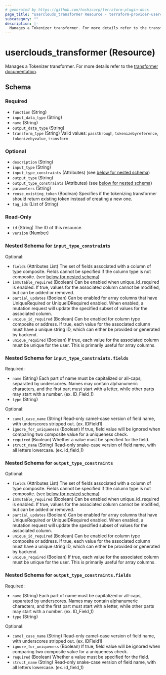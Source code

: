 ```yaml
---
# generated by https://github.com/hashicorp/terraform-plugin-docs
page_title: "userclouds_transformer Resource - terraform-provider-userclouds"
subcategory: ""
description: |-
  Manages a Tokenizer transformer. For more details refer to the transformer documentation https://docs.userclouds.com/docs/guides/definitions/token-transformers/.
---
```


# userclouds_transformer (Resource)

Manages a Tokenizer transformer. For more details refer to the [transformer documentation](https://docs.userclouds.com/docs/guides/definitions/token-transformers/).



<!-- schema generated by tfplugindocs -->
## Schema

### Required

- `function` (String)
- `input_data_type` (String)
- `name` (String)
- `output_data_type` (String)
- `transform_type` (String) Valid values: `passthrough`, `tokenizebyreference`, `tokenizebyvalue`, `transform`

### Optional

- `description` (String)
- `input_type` (String)
- `input_type_constraints` (Attributes) (see [below for nested schema](#nestedatt--input_type_constraints))
- `output_type` (String)
- `output_type_constraints` (Attributes) (see [below for nested schema](#nestedatt--output_type_constraints))
- `parameters` (String)
- `reuse_existing_token` (Boolean) Specifies if the tokenizing transformer should return existing token instead of creating a new one.
- `tag_ids` (List of String)

### Read-Only

- `id` (String) The ID of this resource.
- `version` (Number)

<a id="nestedatt--input_type_constraints"></a>
### Nested Schema for `input_type_constraints`

Optional:

- `fields` (Attributes List) The set of fields associated with a column of type composite. Fields cannot be specified if the column type is not composite. (see [below for nested schema](#nestedatt--input_type_constraints--fields))
- `immutable_required` (Boolean) Can be enabled when unique_id_required is enabled. If true, values for the associated column cannot be modified, but can be added or removed.
- `partial_updates` (Boolean) Can be enabled for array columns that have UniqueRequired or UniqueIDRequired enabled. When enabled, a mutation request will update the specified subset of values for the associated column.
- `unique_id_required` (Boolean) Can be enabled for column type composite or address. If true, each value for the associated column must have a unique string ID, which can either be provided or generated by backend.
- `unique_required` (Boolean) If true, each value for the associated column must be unique for the user. This is primarily useful for array columns.

<a id="nestedatt--input_type_constraints--fields"></a>
### Nested Schema for `input_type_constraints.fields`

Required:

- `name` (String) Each part of name must be capitalized or all-caps, separated by underscores. Names may contain alphanumeric characters, and the first part must start with a letter, while other parts may start with a number. (ex. ID_Field_1)
- `type` (String)

Optional:

- `camel_case_name` (String) Read-only camel-case version of field name, with underscores stripped out. (ex. IDField1)
- `ignore_for_uniqueness` (Boolean) If true, field value will be ignored when comparing two composite value for a uniqueness check.
- `required` (Boolean) Whether a value must be specified for the field.
- `struct_name` (String) Read-only snake-case version of field name, with all letters lowercase. (ex. id_field_1)



<a id="nestedatt--output_type_constraints"></a>
### Nested Schema for `output_type_constraints`

Optional:

- `fields` (Attributes List) The set of fields associated with a column of type composite. Fields cannot be specified if the column type is not composite. (see [below for nested schema](#nestedatt--output_type_constraints--fields))
- `immutable_required` (Boolean) Can be enabled when unique_id_required is enabled. If true, values for the associated column cannot be modified, but can be added or removed.
- `partial_updates` (Boolean) Can be enabled for array columns that have UniqueRequired or UniqueIDRequired enabled. When enabled, a mutation request will update the specified subset of values for the associated column.
- `unique_id_required` (Boolean) Can be enabled for column type composite or address. If true, each value for the associated column must have a unique string ID, which can either be provided or generated by backend.
- `unique_required` (Boolean) If true, each value for the associated column must be unique for the user. This is primarily useful for array columns.

<a id="nestedatt--output_type_constraints--fields"></a>
### Nested Schema for `output_type_constraints.fields`

Required:

- `name` (String) Each part of name must be capitalized or all-caps, separated by underscores. Names may contain alphanumeric characters, and the first part must start with a letter, while other parts may start with a number. (ex. ID_Field_1)
- `type` (String)

Optional:

- `camel_case_name` (String) Read-only camel-case version of field name, with underscores stripped out. (ex. IDField1)
- `ignore_for_uniqueness` (Boolean) If true, field value will be ignored when comparing two composite value for a uniqueness check.
- `required` (Boolean) Whether a value must be specified for the field.
- `struct_name` (String) Read-only snake-case version of field name, with all letters lowercase. (ex. id_field_1)
